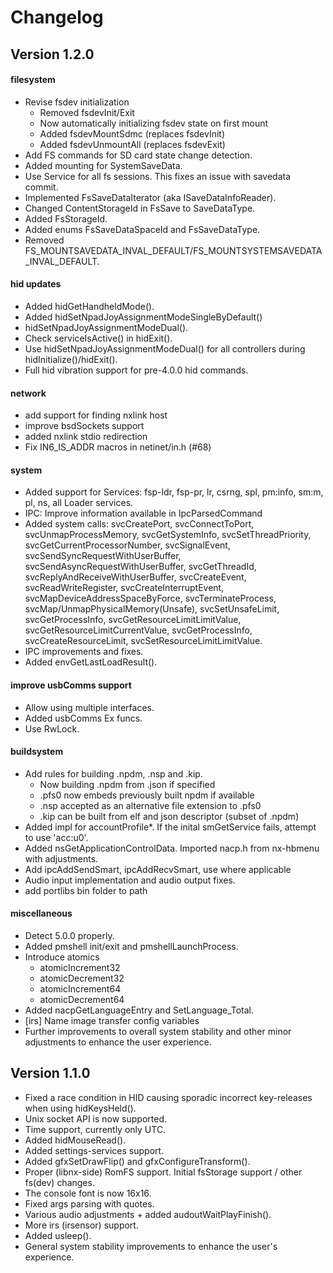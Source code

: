 # Changelog

## Version 1.2.0

#### filesystem
* Revise fsdev initialization
  * Removed fsdevInit/Exit
  * Now automatically initializing fsdev state on first mount
  * Added fsdevMountSdmc (replaces fsdevInit)
  * Added fsdevUnmountAll (replaces fsdevExit)
* Add FS commands for SD card state change detection.
* Added mounting for SystemSaveData.
* Use Service for all fs sessions. This fixes an issue with savedata commit.
* Implemented FsSaveDataIterator (aka ISaveDataInfoReader).
* Changed ContentStorageId in FsSave to SaveDataType.
* Added FsStorageId.
* Added enums FsSaveDataSpaceId and FsSaveDataType.
* Removed FS_MOUNTSAVEDATA_INVAL_DEFAULT/FS_MOUNTSYSTEMSAVEDATA_INVAL_DEFAULT.

####  hid updates
* Added hidGetHandheldMode().
* Added hidSetNpadJoyAssignmentModeSingleByDefault()
* hidSetNpadJoyAssignmentModeDual().
* Check serviceIsActive() in hidExit().
* Use hidSetNpadJoyAssignmentModeDual() for all controllers during hidInitialize()/hidExit().
* Full hid vibration support for pre-4.0.0 hid commands.

#### network
* add support for finding nxlink host
* improve bsdSockets support
* added nxlink stdio redirection
* Fix IN6_IS_ADDR macros in netinet/in.h (#68)

#### system
* Added support for Services: fsp-ldr, fsp-pr, lr, csrng, spl, pm:info, sm:m, pl, ns, all Loader services.
* IPC: Improve information available in IpcParsedCommand
* Added system calls: svcCreatePort, svcConnectToPort, svcUnmapProcessMemory, svcGetSystemInfo, svcSetThreadPriority, svcGetCurrentProcessorNumber, svcSignalEvent, svcSendSyncRequestWithUserBuffer, svcSendAsyncRequestWithUserBuffer, svcGetThreadId, svcReplyAndReceiveWithUserBuffer, svcCreateEvent, svcReadWriteRegister, svcCreateInterruptEvent, svcMapDeviceAddressSpaceByForce, svcTerminateProcess, svcMap/UnmapPhysicalMemory(Unsafe), svcSetUnsafeLimit, svcGetProcessInfo, svcGetResourceLimitLimitValue, svcGetResourceLimitCurrentValue, svcGetProcessInfo, svcCreateResourceLimit, svcSetResourceLimitLimitValue.
* IPC improvements and fixes.
* Added envGetLastLoadResult().

#### improve usbComms support
* Allow using multiple interfaces.
* Added usbComms Ex funcs.
* Use RwLock.

#### buildsystem
* Add rules for building .npdm, .nsp and .kip.
  * Now building .npdm from .json if specified
  * .pfs0 now embeds previously built npdm if available
  * .nsp accepted as an alternative file extension to .pfs0
  * .kip can be built from elf and json descriptor (subset of .npdm)
* Added impl for accountProfile\*. If the inital smGetService fails, attempt to use 'acc:u0'.
* Added nsGetApplicationControlData. Imported nacp.h from nx-hbmenu with adjustments.
* Add ipcAddSendSmart, ipcAddRecvSmart, use where applicable
* Audio input implementation and audio output fixes.
* add portlibs bin folder to path 

#### miscellaneous
* Detect 5.0.0 properly.
* Added pmshell init/exit and pmshellLaunchProcess.
* Introduce atomics
  * atomicIncrement32
  * atomicDecrement32
  * atomicIncrement64
  * atomicDecrement64
* Added nacpGetLanguageEntry and SetLanguage_Total.
* [irs] Name image transfer config variables
* Further improvements to overall system stability and other minor adjustments to enhance the user experience.
 
## Version 1.1.0

* Fixed a race condition in HID causing sporadic incorrect key-releases when using hidKeysHeld().
* Unix socket API is now supported.
* Time support, currently only UTC.
* Added hidMouseRead().
* Added settings-services support.
* Added gfxSetDrawFlip() and gfxConfigureTransform().
* Proper (libnx-side) RomFS support. Initial fsStorage support / other fs(dev) changes.
* The console font is now 16x16.
* Fixed args parsing with quotes.
* Various audio adjustments + added audoutWaitPlayFinish().
* More irs (irsensor) support.
* Added usleep().
* General system stability improvements to enhance the user's experience.
